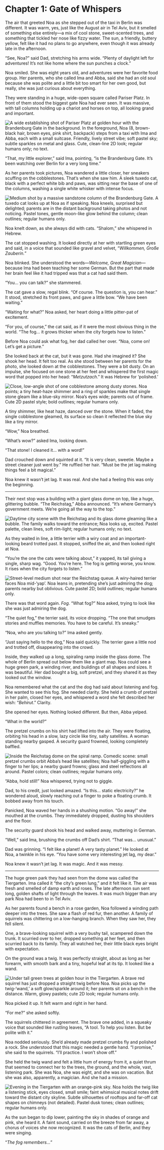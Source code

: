 # Chapter 1: Gate of Whispers

The air that greeted Noa as she stepped out of the taxi in Berlin was different. It was warm, yes, just like the August air in Tel Aviv, but it smelled of something else entirely—a mix of cool stone, sweet-scented trees, and something that tickled her nose like fizzy water. The sun, a friendly, buttery yellow, felt like it had no plans to go anywhere, even though it was already late in the afternoon.

“See, Noa?” said Dad, stretching his arms wide. “Plenty of daylight left for adventures! It’s not like home where the sun punches a clock.”

Noa smiled. She was eight years old, and adventures were her favorite food group. Her parents, who she called Ima and Abba, said she had an old soul because she was polite and a little bit too smart for her own good, but really, she was just curious about everything.

They were standing in a huge, wide-open square called Pariser Platz. In front of them stood the biggest gate Noa had ever seen. It was massive, with tall columns holding up a chariot and horses on top, all looking grand and important.

![A wide establishing shot of Pariser Platz at golden hour with the Brandenburg Gate in the background. In the foreground, Noa (8, brown-black hair, brown eyes, pink shirt, backpack) steps from a taxi with Ima and Abba, each with a small suitcase. Friendly, lively street vibe; soft pastel sky; subtle sparkles on metal and glass. Cute, clean-line 2D look; regular humans only; no text.](../../images/ch1_01.png)

“That, my little explorer,” said Ima, pointing, “is the Brandenburg Gate. It’s been watching over Berlin for a very long time.”

As her parents took pictures, Noa wandered a little closer, her sneakers scuffing on the cobblestones. That’s when she saw him. A sleek tuxedo cat, black with a perfect white bib and paws, was sitting near the base of one of the columns, washing a single white whisker with intense focus.

![Medium shot by a massive sandstone column of the Brandenburg Gate. A tuxedo cat looks up at Noa as if speaking. Noa kneels, surprised but delighted; parents are in the distant background taking photos and not noticing. Pastel tones, gentle moon-like glow behind the column; clean outlines; regular humans only.](../../images/ch1_02.png)

Noa knelt down, as she always did with cats. “Shalom,” she whispered in Hebrew.

The cat stopped washing. It looked directly at her with startling green eyes and said, in a voice that sounded like gravel and velvet, “*Willkommen, Große Zauberin.*”

Noa blinked. She understood the words—*Welcome, Great Magician*—because Ima had been teaching her some German. But the part that made her brain feel like it had tripped was that a cat had said them.

“You… you can talk?” she stammered.

The cat gave a slow, regal blink. “Of course. The question is, you can hear.” It stood, stretched its front paws, and gave a little bow. “We have been waiting.”

“Waiting for what?” Noa asked, her heart doing a little pitter-pat of excitement.

“For you, of course,” the cat said, as if it were the most obvious thing in the world. “The fog… it grows thicker when the city forgets how to listen.”

Before Noa could ask what fog, her dad called her over. “Noa, come on! Let’s get a picture.”

She looked back at the cat, but it was gone. Had she imagined it? She shook her head. It felt too real. As she stood between her parents for the photo, she looked down at the cobblestones. They were a bit dusty. On an impulse, she focused on one stone at her feet and whispered the first magic word that popped into her head: “*Metzutzach*.” It was Hebrew for ‘polished.’

![Close, low-angle shot of one cobblestone among dusty stones. Noa points; a tiny heat-haze shimmer and a ring of sparkles make that single stone gleam like a blue-sky mirror. Noa’s eyes wide; parents out of frame. Cute 2D pastel style; bold outlines; regular humans only.](../../images/ch1_03.png)

A tiny shimmer, like heat haze, danced over the stone. When it faded, the single cobblestone gleamed, its surface so clean it reflected the blue sky like a tiny mirror.

“Wow,” Noa breathed.

“What’s wow?” asked Ima, looking down.

“That stone! I cleaned it… with a word!”

Dad crouched down and squinted at it. “It is very clean, sweetie. Maybe a street cleaner just went by.” He ruffled her hair. “Must be the jet lag making things feel a bit magical.”

Noa knew it wasn’t jet lag. It was real. And she had a feeling this was only the beginning.

***

Their next stop was a building with a giant glass dome on top, like a huge, glittering bubble. “The Reichstag,” Abba announced. “It’s where Germany’s government meets. We’re going all the way to the top.”

![Daytime city scene with the Reichstag and its glass dome gleaming like a bubble. The family walks toward the entrance; Noa looks up, excited. Pastel palette, clean lines, soft rim-light; regular humans only; no text.](../../images/ch1_04.png)

As they waited in line, a little terrier with a wiry coat and an important-looking beard trotted past. It stopped, sniffed the air, and then looked right at Noa.

“You’re the one the cats were talking about,” it yapped, its tail giving a single, sharp wag. “Good. You’re here. The fog is getting worse, you know. It rises when the city forgets to listen.”

![Street-level medium shot near the Reichstag queue. A wiry-haired terrier faces Noa mid-‘yap’. Noa leans in, pretending she’s just admiring the dog; parents nearby but oblivious. Cute pastel 2D; bold outlines; regular humans only.](../../images/ch1_05.png)

There was that word again. *Fog*. “What fog?” Noa asked, trying to look like she was just admiring the dog.

“The quiet fog,” the terrier said, its voice dropping. “The one that smudges stories and muffles memories. You have to be careful. It’s sneaky.”

“Noa, who are you talking to?” Ima asked gently.

“Just saying hello to the dog,” Noa said quickly. The terrier gave a little nod and trotted off, disappearing into the crowd.

Inside, they walked up a long, spiraling ramp inside the glass dome. The whole of Berlin spread out below them like a giant map. Noa could see a huge green park, a winding river, and buildings of all shapes and sizes. It was beautiful. Her dad bought a big, soft pretzel, and they shared it as they looked out the window.

Noa remembered what the cat and the dog had said about listening and fog. She wanted to see this fog. She needed clarity. She held a crumb of pretzel in her palm, closed her eyes, and whispered a word she felt described her wish: “*Behirut*.” Clarity.

She opened her eyes. Nothing looked different. But then, Abba yelped.

“What in the world?”

The pretzel crumbs on his shirt had lifted into the air. They were floating, orbiting his head in a slow, lazy circle like tiny, salty satellites. A woman standing nearby gasped. A security guard frowned, looking completely baffled.

![Inside the Reichstag dome on the spiral ramp. Comedic scene: small pretzel crumbs orbit Abba’s head like satellites; Noa half-giggling with a finger to her lips; a nearby guard frowns; glass and steel reflections all around. Pastel colors; clean outlines; regular humans only.](../../images/ch1_06.png)

“Abba, hold still!” Noa whispered, trying not to giggle.

Dad, to his credit, just looked amazed. “Is this… static electricity?” he wondered aloud, slowly reaching out a finger to poke a floating crumb. It bobbed away from his touch.

Panicked, Noa waved her hands in a shushing motion. “Go away!” she mouthed at the crumbs. They immediately dropped, dusting his shoulders and the floor.

The security guard shook his head and walked away, muttering in German.

“Well,” said Ima, brushing the crumbs off Dad’s shirt. “That was… unusual.”

Dad was grinning. “I felt like a planet! A very tasty planet.” He looked at Noa, a twinkle in his eye. “You have some very interesting jet lag, my dear.”

Noa knew it wasn’t jet lag. It was magic. And it was messy.

***

The huge green park they had seen from the dome was called the Tiergarten. Ima called it “the city’s green lung,” and it felt like it. The air was fresh and smelled of damp earth and roses. The late afternoon sun sent long, golden shafts of light through the leaves. It was much bigger than any park Noa had been to in Tel Aviv.

As her parents found a bench in a rose garden, Noa followed a winding path deeper into the trees. She saw a flash of red fur, then another. A family of squirrels was chittering on a low-hanging branch. When they saw her, they fell silent.

One, a brave-looking squirrel with a very bushy tail, scampered down the trunk. It scurried over to her, dropped something at her feet, and then scurried back to its family. They all watched her, their little black eyes bright with expectation.

On the ground was a twig. It was perfectly straight, about as long as her forearm, with smooth bark and a tiny, hopeful leaf at its tip. It looked like a wand.

![Under tall green trees at golden hour in the Tiergarten. A brave red squirrel has just dropped a straight twig before Noa. Noa picks up the twig-‘wand,’ a soft glow/sparkle around it; her parents sit on a bench in the distance. Warm, glowy pastels; cute 2D look; regular humans only.](../../images/ch1_07.png)

Noa picked it up. It felt warm and right in her hand.

“For me?” she asked softly.

The squirrels chittered in agreement. The brave one added, in a squeaky voice that sounded like rustling leaves, “A tool. To help you listen. But be polite with it.”

Noa nodded seriously. She’d already made pretzel crumbs fly and polished a rock. She understood that this magic needed a gentle hand. “I promise,” she said to the squirrels. “I’ll practice. I won’t show off.”

She held the twig wand and felt a little hum of energy from it, a quiet thrum that seemed to connect her to the trees, the ground, and the whole, vast, listening park. She was Noa, she was eight, and she was on vacation. But she was also, apparently, a magician. And she had a mission.

![Evening in the Tiergarten with an orange-pink sky. Noa holds the twig like a listening stick, eyes closed, small smile; faint whimsical musical notes drift toward the distant city skyline. Subtle silhouettes of rooftops and far-off cat shapes on chimneys (not detailed). Pastel dusk tones; clean outlines; regular humans only.](../../images/ch1_08.png)

As the sun began to dip lower, painting the sky in shades of orange and pink, she heard it. A faint sound, carried on the breeze from far away, a chorus of voices she now recognized. It was the cats of Berlin, and they were singing.

“*The fog remembers…*”